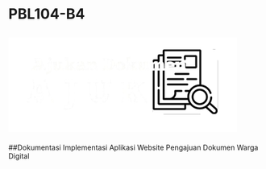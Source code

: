 # PBL104-B4
![logo](https://github.com/BintangDwiImamDermawan/pbl/blob/main/assets%2Flogo.svg)
--
##Dokumentasi Implementasi Aplikasi Website Pengajuan Dokumen Warga Digital
